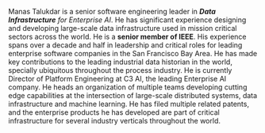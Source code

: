 Manas Talukdar is a senior software engineering leader in _**Data Infrastructure** for Enterprise AI_. He has significant experience designing and developing large-scale data infrastructure used in mission critical sectors across the world. He is a **senior member of IEEE**. His experience spans over a decade and half in leadership and critical roles for leading enterprise software companies in the San Francisco Bay Area. He has made key contributions to the leading industrial data historian in the world, specially ubiquitous throughout the process industry. He is currently Director of Platform Engineering at C3 AI, the leading Enterprise AI company. He heads an organization of multiple teams developing cutting edge capabilities at the intersection of large-scale distributed systems, data infrastructure and machine learning. He has filed multiple related patents, and the enterprise products he has developed are part of critical infrastructure for several industry verticals throughout the world.
